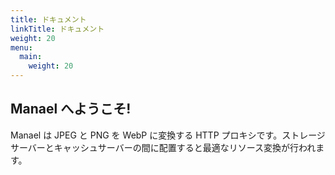 ```yaml
---
title: ドキュメント
linkTitle: ドキュメント
weight: 20
menu:
  main:
    weight: 20
---
```


## Manael へようこそ!

Manael は JPEG と PNG を WebP に変換する HTTP プロキシです。ストレージサーバーとキャッシュサーバーの間に配置すると最適なリソース変換が行われます。

